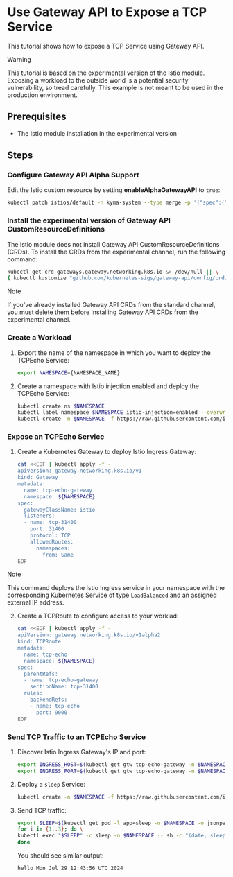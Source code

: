 # Use Gateway API to Expose a TCP Service

This tutorial shows how to expose a TCP Service using Gateway API.

> [!WARNING]
> This tutorial is based on the experimental version of the Istio module.
> Exposing a workload to the outside world is a potential security vulnerability, so tread carefully. This example is not meant to be used in the production environment. 

## Prerequisites

* The Istio module installation in the experimental version

## Steps

### Configure Gateway API Alpha Support

Edit the Istio custom resource by setting **enableAlphaGatewayAPI** to `true`:

```bash
kubectl patch istios/default -n kyma-system --type merge -p '{"spec":{"experimental":{"pilot": {"enableAlphaGatewayAPI": true}}}}'
```

### Install the experimental version of Gateway API CustomResourceDefinitions

The Istio module does not install Gateway API CustomResourceDefinitions (CRDs). To install the CRDs from the experimental channel, run the following command:

```bash
kubectl get crd gateways.gateway.networking.k8s.io &> /dev/null || \
{ kubectl kustomize "github.com/kubernetes-sigs/gateway-api/config/crd/experimental?ref=v1.1.0" | kubectl apply -f -; }
```

> [!NOTE]
> If you've already installed Gateway API CRDs from the standard channel, you must delete them before installing Gateway API CRDs from the experimental channel.

### Create a Workload

1. Export the name of the namespace in which you want to deploy the TCPEcho Service:

    ```bash
    export NAMESPACE={NAMESPACE_NAME}
    ```

2. Create a namespace with Istio injection enabled and deploy the TCPEcho Service:

    ```bash
    kubectl create ns $NAMESPACE
    kubectl label namespace $NAMESPACE istio-injection=enabled --overwrite
    kubectl create -n $NAMESPACE -f https://raw.githubusercontent.com/istio/istio/release-1.22/samples/tcp-echo/tcp-echo.yaml
    ```

### Expose an TCPEcho Service

1. Create a Kubernetes Gateway to deploy Istio Ingress Gateway:

    ```bash
    cat <<EOF | kubectl apply -f -
    apiVersion: gateway.networking.k8s.io/v1
    kind: Gateway
    metadata:
      name: tcp-echo-gateway
      namespace: ${NAMESPACE}
    spec:
      gatewayClassName: istio
      listeners:
      - name: tcp-31400
        port: 31400
        protocol: TCP
        allowedRoutes:
          namespaces:
            from: Same
    EOF
    ```

> [!NOTE]
> This command deploys the Istio Ingress service in your namespace with the corresponding Kubernetes Service of type `LoadBalanced` and an assigned external IP address.

2. Create a TCPRoute to configure access to your worklad:

    ```bash
    cat <<EOF | kubectl apply -f -
    apiVersion: gateway.networking.k8s.io/v1alpha2
    kind: TCPRoute
    metadata:
      name: tcp-echo
      namespace: ${NAMESPACE}
    spec:
      parentRefs:
      - name: tcp-echo-gateway
        sectionName: tcp-31400
      rules:
      - backendRefs:
        - name: tcp-echo
          port: 9000
    EOF
    ```

### Send TCP Traffic to an TCPEcho Service

1. Discover Istio Ingress Gateway's IP and port:

    ```bash
    export INGRESS_HOST=$(kubectl get gtw tcp-echo-gateway -n $NAMESPACE -o jsonpath='{.status.addresses[0].value}')
    export INGRESS_PORT=$(kubectl get gtw tcp-echo-gateway -n $NAMESPACE -o jsonpath='{.spec.listeners[?(@.name=="tcp-31400")].port}')
    ```

2. Deploy a `sleep` Service:

    ```bash
    kubectl create -n $NAMESPACE -f https://raw.githubusercontent.com/istio/istio/release-1.22/samples/sleep/sleep.yaml
    ```


2. Send TCP traffic:

    ```bash
    export SLEEP=$(kubectl get pod -l app=sleep -n $NAMESPACE -o jsonpath={.items..metadata.name})
    for i in {1..3}; do \
    kubectl exec "$SLEEP" -c sleep -n $NAMESPACE -- sh -c "(date; sleep 1) | nc $INGRESS_HOST $INGRESS_PORT"; \
    done
    ```
    You should see similar output:
    ```
    hello Mon Jul 29 12:43:56 UTC 2024
    ```

